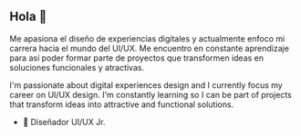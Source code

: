 ## Hola 👋

Me apasiona el diseño de experiencias digitales y actualmente enfoco mi carrera hacia el mundo del UI/UX. Me encuentro en constante aprendizaje para así poder formar parte de proyectos que transformen ideas en soluciones funcionales y atractivas.

I'm passionate about digital experiences design and I currently focus my career on UI/UX design. I'm constantly learning so I can be part of projects that transform ideas into attractive and functional solutions.

- 🌱 Diseñador UI/UX Jr.
